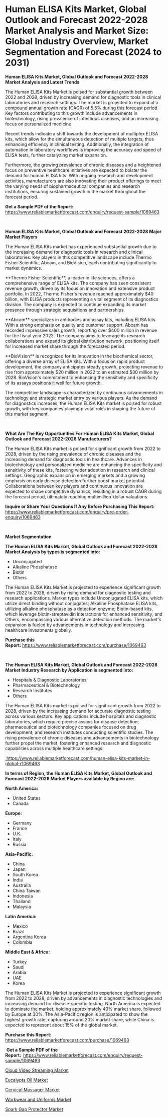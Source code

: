 <p><h1>Human ELISA Kits Market, Global Outlook and Forecast 2022-2028 Market Analysis and Market Size: Global Industry Overview, Market Segmentation and Forecast (2024 to 2031)</h1></p><p><strong>Human ELISA Kits Market, Global Outlook and Forecast 2022-2028 Market Analysis and Latest Trends</strong></p>
<p><p>The Human ELISA Kits Market is poised for substantial growth between 2022 and 2028, driven by increasing demand for diagnostic tools in clinical laboratories and research settings. The market is projected to expand at a compound annual growth rate (CAGR) of 5.5% during this forecast period. Key factors contributing to this growth include advancements in biotechnology, rising prevalence of infectious diseases, and an increasing focus on personalized medicine.</p><p>Recent trends indicate a shift towards the development of multiplex ELISA kits, which allow for the simultaneous detection of multiple targets, thus enhancing efficiency in clinical testing. Additionally, the integration of automation in laboratory workflows is improving the accuracy and speed of ELISA tests, further catalyzing market expansion.</p><p>Furthermore, the growing prevalence of chronic diseases and a heightened focus on preventive healthcare initiatives are expected to bolster the demand for human ELISA kits. With ongoing research and development activities, manufacturers are also innovating their product offerings to meet the varying needs of biopharmaceutical companies and research institutions, ensuring sustained growth in the market throughout the forecast period.</p></p>
<p><strong>Get a Sample PDF of the Report:&nbsp;</strong> <a href="https://www.reliablemarketforecast.com/enquiry/request-sample/1069463">https://www.reliablemarketforecast.com/enquiry/request-sample/1069463</a></p>
<p>&nbsp;</p>
<p><strong>Human ELISA Kits Market, Global Outlook and Forecast 2022-2028 Major Market Players</strong></p>
<p><p>The Human ELISA Kits market has experienced substantial growth due to the increasing demand for diagnostic tools in research and clinical laboratories. Key players in this competitive landscape include Thermo Fisher Scientific, Abcam, and BioVision, each contributing significantly to market dynamics.</p><p>**Thermo Fisher Scientific**, a leader in life sciences, offers a comprehensive range of ELISA kits. The company has seen consistent revenue growth, driven by its focus on innovation and extensive product portfolio. In 2022, Thermo Fisher's revenue reached approximately $40 billion, with ELISA products representing a vital segment of its diagnostics division. The company is expected to continue expanding its market presence through strategic acquisitions and partnerships.</p><p>**Abcam** specializes in antibodies and assay kits, including ELISA kits. With a strong emphasis on quality and customer support, Abcam has recorded impressive sales growth, reporting over $400 million in revenue for the fiscal year 2022. The company aims to leverage its research collaborations and expand its global distribution network, positioning itself for increased market share through the forecasted period.</p><p>**BioVision** is recognized for its innovation in the biochemical sector, offering a diverse array of ELISA kits. With a focus on rapid product development, the company anticipates steady growth, projecting revenue to rise from approximately $20 million in 2022 to an estimated $30 million by 2028. BioVision's commitment to enhancing the sensitivity and specificity of its assays positions it well for future growth.</p><p>The competitive landscape is characterized by continuous advancements in technology and strategic market entry by various players. As the demand for diagnostics increases, the Human ELISA Kits market is poised for robust growth, with key companies playing pivotal roles in shaping the future of this market segment.</p></p>
<p>&nbsp;</p>
<p><strong>What Are The Key Opportunities For Human ELISA Kits Market, Global Outlook and Forecast 2022-2028 Manufacturers?</strong></p>
<p><p>The Human ELISA Kits market is poised for significant growth from 2022 to 2028, driven by the rising prevalence of chronic diseases and the increasing demand for diagnostic tools in healthcare. Advances in biotechnology and personalized medicine are enhancing the specificity and sensitivity of these kits, fostering wider adoption in research and clinical settings. Geographic expansion in emerging markets and a growing emphasis on early disease detection further boost market potential. Collaborations between key players and continuous innovation are expected to shape competitive dynamics, resulting in a robust CAGR during the forecast period, ultimately reaching multimillion-dollar valuations.</p></p>
<p><strong>Inquire or Share Your Questions If Any Before Purchasing This Report:</strong> <a href="https://www.reliablemarketforecast.com/enquiry/pre-order-enquiry/1069463">https://www.reliablemarketforecast.com/enquiry/pre-order-enquiry/1069463</a></p>
<p>&nbsp;</p>
<p><strong>Market Segmentation</strong></p>
<p><strong>The Human ELISA Kits Market, Global Outlook and Forecast 2022-2028 Market Analysis by types is segmented into:</strong></p>
<p><ul><li>Unconjugated</li><li>Alkaline Phosphatase</li><li>Biotin</li><li>Others</li></ul></p>
<p><p>The Human ELISA Kits Market is projected to experience significant growth from 2022 to 2028, driven by rising demand for diagnostic testing and research applications. Market types include Unconjugated ELISA kits, which utilize direct binding without conjugates; Alkaline Phosphatase ELISA kits, utilizing alkaline phosphatase as a detection enzyme; Biotin-based kits, which leverage biotin-streptavidin interactions for enhanced sensitivity; and Others, encompassing various alternative detection methods. The market's expansion is fueled by advancements in technology and increasing healthcare investments globally.</p></p>
<p><strong>Purchase this Report:&nbsp;</strong><a href="https://www.reliablemarketforecast.com/purchase/1069463">https://www.reliablemarketforecast.com/purchase/1069463</a></p>
<p>&nbsp;</p>
<p><strong>The Human ELISA Kits Market, Global Outlook and Forecast 2022-2028 Market Industry Research by Application is segmented into:</strong></p>
<p><ul><li>Hospitals & Diagnostic Laboratories</li><li>Pharmaceutical & Biotechnology</li><li>Research Institutes</li><li>Others</li></ul></p>
<p><p>The Human ELISA Kits market is poised for significant growth from 2022 to 2028, driven by the increasing demand for accurate diagnostic testing across various sectors. Key applications include hospitals and diagnostic laboratories, which require precise assays for disease detection; pharmaceutical and biotechnology companies focused on drug development; and research institutes conducting scientific studies. The rising prevalence of chronic diseases and advancements in biotechnology further propel the market, fostering enhanced research and diagnostic capabilities across multiple healthcare settings.</p></p>
<p><a href="https://www.reliablemarketforecast.com/human-elisa-kits-market-in-global-r1069463">&nbsp;https://www.reliablemarketforecast.com/human-elisa-kits-market-in-global-r1069463</a></p>
<p><strong>In terms of Region, the Human ELISA Kits Market, Global Outlook and Forecast 2022-2028 Market Players available by Region are:</strong></p>
<p>
    <p> <strong> North America: </strong>
        <ul>
            <li>United States</li>
            <li>Canada</li>
        </ul>
        </p> 
    <p> <strong> Europe: </strong>
        <ul>
            <li>Germany</li>
            <li>France</li>
            <li>U.K.</li>
            <li>Italy</li>
            <li>Russia</li>
        </ul>
        </p> 
    <p> <strong> Asia-Pacific: </strong>
        <ul>
            <li>China</li>
            <li>Japan</li>
            <li>South Korea</li>
            <li>India</li>
            <li>Australia</li>
            <li>China Taiwan</li>
            <li>Indonesia</li>
            <li>Thailand</li>
            <li>Malaysia</li>
        </ul>
        </p> 
    <p> <strong> Latin America: </strong>
        <ul>
            <li>Mexico</li>
            <li>Brazil</li>
            <li>Argentina Korea</li>
            <li>Colombia</li>
        </ul>
        </p> 
    <p> <strong> Middle East & Africa: </strong>
        <ul>
            <li>Turkey</li>
            <li>Saudi</li>
            <li>Arabia</li>
            <li>UAE</li>
            <li>Korea</li>
        </ul>
    </p>
    </p>
<p><p>The Human ELISA Kits Market is projected to experience significant growth from 2022 to 2028, driven by advancements in diagnostic technologies and increasing demand for disease-specific testing. North America is expected to dominate the market, holding approximately 40% market share, followed by Europe at 30%. The Asia-Pacific region is anticipated to show the highest growth rate, capturing around 20% market share, while China is expected to represent about 15% of the global market.</p></p>
<p><strong>Purchase this Report: </strong><a href="https://www.reliablemarketforecast.com/purchase/1069463">https://www.reliablemarketforecast.com/purchase/1069463</a></p>
<p>&nbsp;<strong>Get a Sample PDF of the Report:&nbsp;&nbsp;</strong><a href="https://www.reliablemarketforecast.com/enquiry/request-sample/1069463">https://www.reliablemarketforecast.com/enquiry/request-sample/1069463</a></p>
<p><strong></strong></p>
<p><p><a href="https://www.linkedin.com/pulse/deep-dive-cloud-video-streaming-market-itstrends-segmentation-tuqmf?trackingId=wwHxxnW8SVuBMVU13%2F0NRg%3D%3D">Cloud Video Streaming Market</a></p><p><a href="https://www.linkedin.com/pulse/global-eucalypts-oil-market-size-expected-reach-cagr-igrge?trackingId=GmUDxyPSS16rb5ZKafgMfQ%3D%3D">Eucalypts Oil Market</a></p><p><a href="https://www.linkedin.com/pulse/cervical-massager-market-size-share-analysis-growth-trends-p1jie?trackingId=WTqrtma7R%2BuMEKsya7twwQ%3D%3D">Cervical Massager Market</a></p><p><a href="https://www.linkedin.com/pulse/deep-dive-workwear-uniforms-market-itstrends-segmentation-competitive-kdi7f?trackingId=maY2NUFpRRSauCdJvf3TJA%3D%3D">Workwear and Uniforms Market</a></p><p><a href="https://www.linkedin.com/pulse/booming-spark-gap-protector-market-sector-analysis-growth-projections-jfhcc?trackingId=D4XAkyN0Tcm7Bv2xuE47Xw%3D%3D">Spark Gap Protector Market</a></p></p>